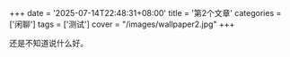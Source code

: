 +++
date = '2025-07-14T22:48:31+08:00'
title = '第2个文章'
categories = ['闲聊']
tags = ['测试']
cover = "/images/wallpaper2.jpg"
+++

还是不知道说什么好。